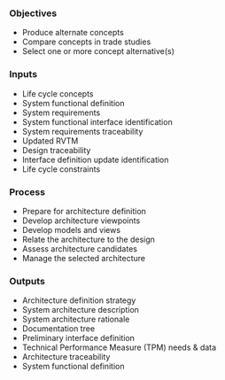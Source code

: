 ### Objectives
- Produce alternate concepts
- Compare concepts in trade studies
- Select one or more concept alternative(s)

### Inputs
- Life cycle concepts
- System functional definition
- System requirements
- System functional interface identification
- System requirements traceability
- Updated RVTM
- Design traceability
- Interface definition update identification
- Life cycle constraints
### Process
- Prepare for architecture definition
- Develop architecture viewpoints
- Develop models and views
- Relate the architecture to the design
- Assess architecture candidates
- Manage the selected architecture
### Outputs
- Architecture definition strategy
- System architecture description
- System architecture rationale
- Documentation tree
- Preliminary interface definition
- Technical Performance Measure (TPM) needs & data
- Architecture traceability
- System functional definition